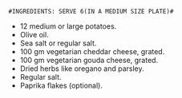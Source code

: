 
    #INGREDIENTS: SERVE 6(IN A MEDIUM SIZE PLATE)#

*    12 medium or large potatoes.
*    Olive oil.
*    Sea salt or regular salt.
*    100 gm vegetarian cheddar cheese, grated.
*    100 gm vegetarian gouda cheese, grated.
*    Dried herbs like oregano and parsley.
*    Regular salt.
*    Paprika flakes (optional).

